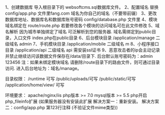 ﻿1、创建数据库 导入根目录下的 websoftcms.sql数据库文件。
2、配置域名 替换 config/app.php 文件里fang.com 域名为你自己的域名（不要带前辍）
3、更改数据库地址、数据库名和数据库账号密码 config/database.php 文件里
4、模块域名绑定在 route/route.php 若要修改各个模块的访问域名可在此文件修改
5、域名解析 因为城市单独绑定了域名 可泛解析到您的服务器.  域名需绑定到public目录，入口文件 index.php在public目录
6、后台模块目录 /application/manage    二级域名 admin
7、手机模块目录  /application/mobile   二级域名 m
8、小程序接口目录 /application/api     二级域名 api  需安装ssl证书
9、恶意攻击者的ip会主动记录并禁止继续访问该数据文件保存在/data/目录下.
后台默认账号密码为：admin        123456
注：如果未绑定模块域名 请删除/route目录下的路由文件，则可通过目录访问. 进入后台地址为：域名/manage。

目录权限：
/runtime 可写
/public/uploads/可写
/public/static/可写
/application/home/view/ 可写

环境要求：
apache/nginx/iis
php版本 >= 7.0
mysql版本 >= 5.5
php开启php_fileinfo扩展
(如果服务器没有安装此扩展 解决方案一：重新安装。 解决方案二：config/app.php 第123行注释 (不验证文件mime类型))


